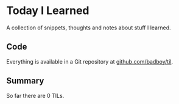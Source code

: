# Today I Learned

A collection of snippets, thoughts and notes about stuff I learned.

## Code

Everything is available in a Git repository at [github.com/badboy/til](https://github.com/badboy/til).

## Summary

<!-- summary start -->
So far there are 0 TILs.
<!-- summary end -->
